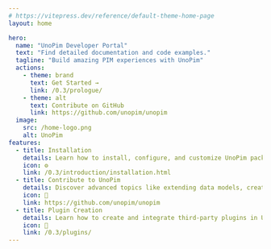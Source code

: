 ```yaml
---
# https://vitepress.dev/reference/default-theme-home-page
layout: home

hero:
  name: "UnoPim Developer Portal"
  text: "Find detailed documentation and code examples."
  tagline: "Build amazing PIM experiences with UnoPim"
  actions:
    - theme: brand
      text: Get Started →
      link: /0.3/prologue/
    - theme: alt
      text: Contribute on GitHub
      link: https://github.com/unopim/unopim
  image:
    src: /home-logo.png
    alt: UnoPim
features:
  - title: Installation
    details: Learn how to install, configure, and customize UnoPim packages, including setup and code-level modifications.
    icon: ⚙️
    link: /0.3/introduction/installation.html
  - title: Contribute to UnoPim
    details: Discover advanced topics like extending data models, creating custom attributes, and contributing to UnoPim’s core functionality.
    icon: 🤝
    link: https://github.com/unopim/unopim
  - title: Plugin Creation
    details: Learn how to create and integrate third-party plugins in UnoPim, extending the platform’s capabilities.
    icon: 🔌
    link: /0.3/plugins/
---
```


